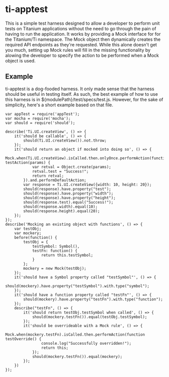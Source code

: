 ti-apptest
==========

This is a simple test harness designed to allow a developer to perform unit
tests on Titanium applications without the need to go through the pain of
having to run the application. It works by providing a Mock interface for
for the Titanium/Ti namespace. The Mock object then dynamically creates the
required API endpoints as they're requested. While this alone doesn't get you
much, setting up Mock rules will fill in the missing functionality by alowing
the developer to specify the action to be performed when a Mock object is used.

Example
-------
ti-apptest is a dog-fooded harness. It only made sense that the harness should
be useful in testing itself. As such, the best example of how to use this
harness is in ${modulePath}/test/specs/test.js. However, for the sake of
simplicity, here's a short example based on that file.

```
var appTest = require('appTest');
var mocha = require('mocha');
var should = require('should');

describe('Ti.UI.createView', () => {
    it('should be callable', () => {
        should(Ti.UI.createView()).not.throw;
    });
    it('should return an object if mocked into doing so', () => {
        Mock.when(Ti.UI.createView).isCalled.then.onlyOnce.performAction(function testAction(params) {
            var retval = Object.create(params);
            retval.test = "Success!";
            return retval;
        }).and.performDefaultAction;
        var response = Ti.UI.createView({width: 10, height: 20});
        should(response).have.property("test");
        should(response).have.property("width");
        should(response).have.property("height");
        should(response.test).equal("Success!");
        should(response.width).equal(10);
        should(response.height).equal(20);
    });
});
describe('Mocking an existing object with functions', () => {
    var testObj;
    var mockery;
    before(function() {
        testObj = {
            testSymbol: Symbol(),
            testFn: function() { 
                return this.testSymbol;
            }
        };
        mockery = new Mock(testObj);
    });
    it('should have a Symbol property called "testSymbol"', () => {
        should(mockery).have.property("testSymbol").with.type("symbol");
    });
    it('should have a function property called "testFn"', () => {
        should(mockery).have.property("testFn").with.type("function");
    });
    describe("testFn", () => {
        it('should return testObj.testSymbol when called', () => {
            should(mockery.testFn()).equal(testObj.testSymbol);
        });
        it('should be overrideable with a Mock rule', () => {
            Mock.when(mockery.testFn).isCalled.then.performAction(function testOverride() {
                console.log("Successfully overridden!");
                return this;
            });
            should(mockery.testFn()).equal(mockery);
        });
    })
});
```